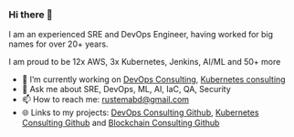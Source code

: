 ### Hi there 👋

I am an experienced SRE and DevOps Engineer, having worked for big names for over 20+ years.

I am proud to be 12x AWS, 3x Kubernetes, Jenkins, AI/ML and 50+ more

- 🔭 I’m currently working on [DevOps Consulting](https://devsecops.ae), [Kubernetes consulting](https://kubernetes.ae)
- 💬 Ask me about SRE, DevOps, ML, AI, IaC, QA, Security
- 📫 How to reach me: rustemabd@gmail.com
- 🌐 Links to my projects: [DevOps Consulting Github](https://github.com/devsecops-ae), [Kubernetes Consulting Github](https://github.com/kubernetes-ae) and [Blockchain Consulting Github](https://github.com/ledgers-ae)
